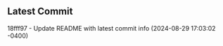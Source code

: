 
## Latest Commit
18fff97 - Update README with latest commit info (2024-08-29 17:03:02 -0400) <Yunxi-Zhou>
